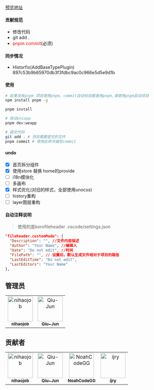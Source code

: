 <!--
 * @Description: md
 * @Author: June
 * @Date: 2024-04-24 09:32:13
 * @FilePath: \element-fabric-editor\README.md
 * @LastEditTime: 2024-11-24 10:02:59
 * @LastEditors: June
-->

[预览地址](https://qiu-jun.github.io/element-fabric-editor/#/)

#### 贡献规范
+ 修改代码
+ git add .
+ <span style="color: red">pnpm commit</span>(必须)

#### 同步情况
+ Historfix(AddBaseTypePlugin) 897c53b9b65970db3f3fdbc9ac0c966e5d5e9d1b

#### 使用

```bash
# 如果没有pnpm 项目使用pnpm，commit自动校验都是用pnpm,请使用pnpm启动项目
npm install pnpm -g

pnpm install

# 启动uniapp
pnpm dev:weapp

# 提交代码
git add . # 添加需要提交的文件
pnpm commit # 使用此命令编写commit
```

#### undo
- [x] 首页拆分组件
- [x] 使用store 替换 home的provide
- [ ] i18n模块化
- [ ] 多画布
- [x] 样式优化(对旧的样式，全部使用unocss)
- [ ] history重构
- [ ] layer图层重构

#### 自动注释说明

> 使用的是korofileheader
> .vscode/settings.json

```json
"fileheader.customMade": {
  "Description": "", //文件内容描述
  "Author": "Your Name", //编辑人
  "Date": "Do not edit", //时间
  "FilePath": "", // 设置后，默认生成文件相对于项目的路径
  "LastEditTime": "Do not edit",
  "LastEditors": "Your Name"
},
```

## 管理员

<!-- readme: collaborators -start -->
<table>
<tr>
    <td align="center">
        <a href="https://github.com/nihaojob">
            <img src="https://avatars.githubusercontent.com/u/13534626?v=4" width="80;" alt="nihaojob"/>
            <br />
            <sub><b>nihaojob</b></sub>
        </a>
    </td>
    <td align="center">
        <a href="https://github.com/Qiu-Jun">
            <img src="https://avatars.githubusercontent.com/u/24954362?v=4" width="80;" alt="Qiu-Jun"/>
            <br />
            <sub><b>Qiu-Jun</b></sub>
        </a>
    </td></tr>
</table>
<!-- readme: collaborators -end -->

## 贡献者
<!-- readme: collaborators,contributors -start -->
<table>
<tr>
    <td align="center">
        <a href="https://github.com/nihaojob">
            <img src="https://avatars.githubusercontent.com/u/13534626?v=4" width="80;" alt="nihaojob"/>
            <br />
            <sub><b>nihaojob</b></sub>
        </a>
    </td>
    <td align="center">
        <a href="https://github.com/Qiu-Jun">
            <img src="https://avatars.githubusercontent.com/u/24954362?v=4" width="80;" alt="Qiu-Jun"/>
            <br />
            <sub><b>Qiu-Jun</b></sub>
        </a>
    </td>
    <td align="center">
        <a href="https://github.com/NoahCodeGG">
            <img src="https://avatars.githubusercontent.com/u/51156988?v=4" width="80;" alt="NoahCodeGG"/>
            <br />
            <sub><b>NoahCodeGG</b></sub>
        </a>
    </td>
    <td align="center">
        <a href="https://github.com/ijry">
            <img src="https://avatars.githubusercontent.com/u/3102798?v=4" width="80;" alt="ijry"/>
            <br />
            <sub><b>ijry</b></sub>
        </a>
    </td></tr>
</table>
<!-- readme: collaborators,contributors -end -->